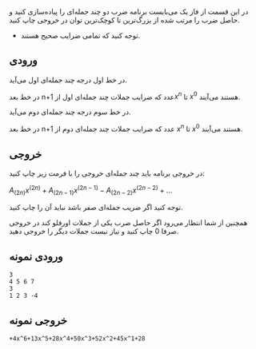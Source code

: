 
در این قسمت از فاز یک می‌بایست برنامه‌ ضرب دو چند جمله‌ای را پیاده‌سازی کنید و حاصل ضرب را مرتب شده از بزرگ‌ترین تا کوچک‌ترین توان در خروجی چاپ کنید.
* توجه کنید که تمامی ضرایب صحیح هستند.


## ورودی

در خط اول درجه چند جمله‌ای اول می‌آید.

در خط بعد n+1 عدد که ضرایب جملات چند جمله‌ای اول از$`x^n`$ تا $`x^0`$ هستند می‌آیند.

در خط سوم درجه چند جمله‌ای دوم می‌آید.

در خط بعد n+1 عدد که ضرایب جملات چند جمله‌ای دوم از $`x^n`$ تا $`x^0`$ هستند می‌آیند.

## خروجی

در خروجی برنامه باید چند جمله‌ای خروجی را با فرمت زیر چاپ کنید:


$`A_(2n) x^(2n)+A_(2n-1)x^(2n-1)-A_(2n-2) x^(2n-2)+…`$


توجه کنید اگر ضریب جمله‌ای صفر باشد نباید آن را چاپ کنید.

همچنین از شما انتظار می‌رود اگر حاصل ضرب یکی از جملات اورفلو کند در خروجی صرفا 0 چاپ کنید و نیاز نیست جملات دیگر را خروجی دهید.

## ورودی نمونه
```
3
4 5 6 7
3
1 2 3 -4
```

## خروجی نمونه
```
+4x^6+13x^5+28x^4+50x^3+52x^2+45x^1+28
```
